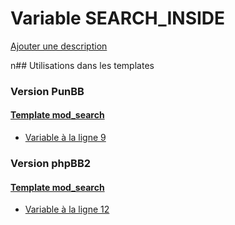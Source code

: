 # Variable SEARCH_INSIDE
[Ajouter une description](https://fa-tvars.appspot.com/SEARCH_INSIDE)

n## Utilisations dans les templates

### Version PunBB

#### [Template mod_search](punbb/mod_search.md)
* [Variable à la ligne 9](../punbb/mod_search.tpl#L9)

### Version phpBB2

#### [Template mod_search](subsilver/mod_search.md)
* [Variable à la ligne 12](../subsilver/mod_search.tpl#L12)